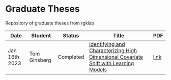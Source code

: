 # Graduate Theses
Repository of graduate theses from rgklab

| Date          | Student      | Status    | Title | PDF |
|---------------|--------------|-----------|-------|-----|
| Jan 16th 2023 | Tom Ginsberg | Completed |   [Identifying and Characterizing High Dimensional Covariate Shift with Learning Models](tomginsberg) | [link](https://www.cs.toronto.edu/~tomginsberg/thesis.pdf) |
